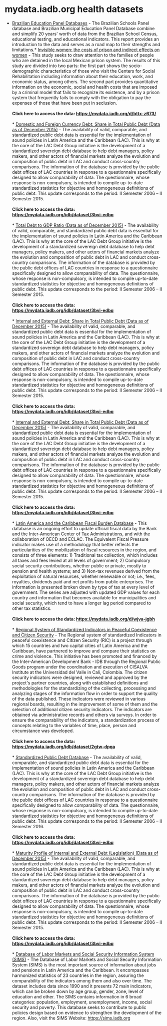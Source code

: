 # mydata.iadb.org health datasets
* [Brazilian Education Panel Databases](https://mydata.iadb.org/d/4k8k-685e) - The Brazilian Schools Panel database and Brazilian Municipal Education Panel Database combine and simplify 20 years' worth of data from the Brazilian School Census, educational testing, and educational indicators. This report provides an introduction to the data and serves as a road map to their strengths and limitations.* [Invisible women: the costs of prison and indirect effects on women](https://mydata.iadb.org/d/bttx-z673) - This study seeks to draw attention to the families of people who are detained in the local Mexican prison system. The results of this study are divided into two parts: the first part shows the socio-demographic characteristics of those who visit the Centers for Social Rehabilitation including information about their education, work, and economic status, among others. The second part provides quantitative information on the economic, social and health costs that are imposed by a criminal model that fails to recognize its existence, and by a prison system that frequently fails to comply with the obligation to pay the expenses of those that have been put in seclusion.<br><br><b>Click here to access the data: https://mydata.iadb.org/d/bttx-z673/</b></br></br>* [Domestic and Foreign Currency Debt: Share in Total Public Debt (Data as of December 2015)](https://mydata.iadb.org/d/3g3a-tdn3) - The availability of valid, comparable, and standardized public debt data is essential for the implementation of sound policies in Latin America and the Caribbean (LAC). This is why at the core of the LAC Debt Group initiative is the development of a standardized sovereign debt database to help debt managers, policy makers, and other actors of financial markets analyze the evolution and composition of public debt in LAC and conduct cross-country comparisons. The information of the database is provided by the public debt offices of LAC countries in response to a questionnaire specifically designed to allow comparability of data. The questionnaire, whose response is non-compulsory, is intended to compile up-to-date standardized statistics for objective and homogeneous definitions of public debt. This update corresponds to the period: II Semester 2006 – II Semester 2015.<br><br><b>Click here to access the data: https://mydata.iadb.org/idb/dataset/3bvi-edbq</b></br></br>* [Total Debt to GDP Ratio (Data as of December 2015)](https://mydata.iadb.org/d/nnxm-sevb) - The availability of valid, comparable, and standardized public debt data is essential for the implementation of sound policies in Latin America and the Caribbean (LAC). This is why at the core of the LAC Debt Group initiative is the development of a standardized sovereign debt database to help debt managers, policy makers, and other actors of financial markets analyze the evolution and composition of public debt in LAC and conduct cross-country comparisons. The information of the database is provided by the public debt offices of LAC countries in response to a questionnaire specifically designed to allow comparability of data. The questionnaire, whose response is non-compulsory, is intended to compile up-to-date standardized statistics for objective and homogeneous definitions of public debt. This update corresponds to the period: II Semester 2006 – II Semester 2015.<br><br><b>Click here to access the data: https://mydata.iadb.org/idb/dataset/3bvi-edbq</b></br></br>* [Internal and External Debt: Share in Total Public Debt (Data as of December 2015)](https://mydata.iadb.org/d/x8jt-a9ve) - The availability of valid, comparable, and standardized public debt data is essential for the implementation of sound policies in Latin America and the Caribbean (LAC). This is why at the core of the LAC Debt Group initiative is the development of a standardized sovereign debt database to help debt managers, policy makers, and other actors of financial markets analyze the evolution and composition of public debt in LAC and conduct cross-country comparisons. The information of the database is provided by the public debt offices of LAC countries in response to a questionnaire specifically designed to allow comparability of data. The questionnaire, whose response is non-compulsory, is intended to compile up-to-date standardized statistics for objective and homogeneous definitions of public debt. This update corresponds to the period: II Semester 2006 – II Semester 2015.<br><br><b>Click here to access the data: https://mydata.iadb.org/idb/dataset/3bvi-edbq</b></br></br>* [Internal and External Debt: Share in Total Public Debt (Data as of December 2015)](https://mydata.iadb.org/d/x8jt-a9ve) - The availability of valid, comparable, and standardized public debt data is essential for the implementation of sound policies in Latin America and the Caribbean (LAC). This is why at the core of the LAC Debt Group initiative is the development of a standardized sovereign debt database to help debt managers, policy makers, and other actors of financial markets analyze the evolution and composition of public debt in LAC and conduct cross-country comparisons. The information of the database is provided by the public debt offices of LAC countries in response to a questionnaire specifically designed to allow comparability of data. The questionnaire, whose response is non-compulsory, is intended to compile up-to-date standardized statistics for objective and homogeneous definitions of public debt. This update corresponds to the period: II Semester 2006 – II Semester 2015.<br><br><b>Click here to access the data: https://mydata.iadb.org/idb/dataset/3bvi-edbq</b></br></br>* [Latin America and the Caribbean Fiscal Burden Database](https://mydata.iadb.org/d/wjva-jgbh) - This database is an ongoing effort to update official fiscal data by the Bank and the Inter-American Center of Tax Administrations, and with the collaboration of OECD and ECLAC. The Equivalent Fiscal Pressure indicator makes use of a methodology that better reflects the particularities of the mobilization of fiscal resources in the region, and consists of three elements: 1) Traditional tax collection, which includes all taxes and fees levied at all levels of government; 2) Compulsory social security contributions, whether public or private, mostly to pension and health systems; and 3) Non-tax revenues derived from the exploitation of natural resources, whether renewable or not; i.e., fees, royalties, dividends paid and net profits from public enterprises. The information is presented broken down by type of tax at every level of government. The series are adjusted with updated GDP values for each country and information that becomes available for municipalities and social security, which tend to have a longer lag period compared to other tax statistics.<br><br><b>Click here to access the data: https://mydata.iadb.org/d/wjva-jgbh</b></br></br>* [Regional System of Standardized Indicators in Peaceful Coexistence and Citizen Security](https://mydata.iadb.org/d/2gtw-dpqa) - The Regional system of standardized Indicators in peaceful coexistence and Citizen Security (RIC) is a project through which 15 countries and two capital cities of Latin America and the Caribbean, have partnered to improve and compare their statistics on crime and violence. This initiative has been promoted and financed by the Inter-American Development Bank - IDB through the Regional Public Goods program under the coordination and execution of CISALVA Institute at the Universidad del Valle in Cali, Colombia. The citizen security indicators were designed, reviewed and approved by the project's partner countries, along with established definitions and methodologies for the standardizing of  the collecting, processing and analyzing stages of the information flow in order to support the quality of the data published. These indicators were reviewed in various regional boards, resulting in the improvement of some of them and the selection of additional citizen security indicators. The indicators are obtained via administrative records and others via surveys. In order to ensure the comparability of the indicators, a standardization process of concepts relating to the variables of time, place, person and circumstance was developed.<br><br><b>Click here to access the data: https://mydata.iadb.org/idb/dataset/2gtw-dpqa</b></br></br>* [Standardized Public Debt Database](https://mydata.iadb.org/d/3bvi-edbq) - The availability of valid, comparable, and standardized public debt data is essential for the implementation of sound policies in Latin America and the Caribbean (LAC). This is why at the core of the LAC Debt Group initiative is the development of a standardized sovereign debt database to help debt managers, policy makers, and other actors of financial markets analyze the evolution and composition of public debt in LAC and conduct cross-country comparisons. The information of the database is provided by the public debt offices of LAC countries in response to a questionnaire specifically designed to allow comparability of data. The questionnaire, whose response is non-compulsory, is intended to compile up-to-date standardized statistics for objective and homogeneous definitions of public debt. This update corresponds to the period: II Semester 2006 – II Semester 2016.<br><br><b>Click here to access the data: https://mydata.iadb.org/idb/dataset/3bvi-edbq</b></br></br>* [Maturity Profile of Internal and External Debt (Legislation) (Data as of December 2015)](https://mydata.iadb.org/d/9gdv-639g) - The availability of valid, comparable, and standardized public debt data is essential for the implementation of sound policies in Latin America and the Caribbean (LAC). This is why at the core of the LAC Debt Group initiative is the development of a standardized sovereign debt database to help debt managers, policy makers, and other actors of financial markets analyze the evolution and composition of public debt in LAC and conduct cross-country comparisons. The information of the database is provided by the public debt offices of LAC countries in response to a questionnaire specifically designed to allow comparability of data. The questionnaire, whose response is non-compulsory, is intended to compile up-to-date standardized statistics for objective and homogeneous definitions of public debt. This update corresponds to the period: II Semester 2006 – II Semester 2015.<br><br><b>Click here to access the data: https://mydata.iadb.org/idb/dataset/3bvi-edbq</b></br></br>* [Database of Labor Markets and Social Security Information System (SIMS)](https://mydata.iadb.org/d/v2c9-36h7) - The Database of Labor Markets and Social Security Information System (SIMS) is the most important source of information about jobs and pensions in Latin America and the Caribbean.  It encompasses harmonized statistics of 23 countries in the region, assuring the comparability of the indicators among them and also over time.  The dataset includes data since 1990 and it presents 72 main indicators, which can be broken down by age group, gender, zone, level of education and other.  The SIMS contains information in 6 broad categories: population, employment, unemployment, income, social security and poverty. This database seeks to contribute to public policies design based on evidence to strengthen the development of the region. Also, visit the SIMS Website: https://sims.iadb.org